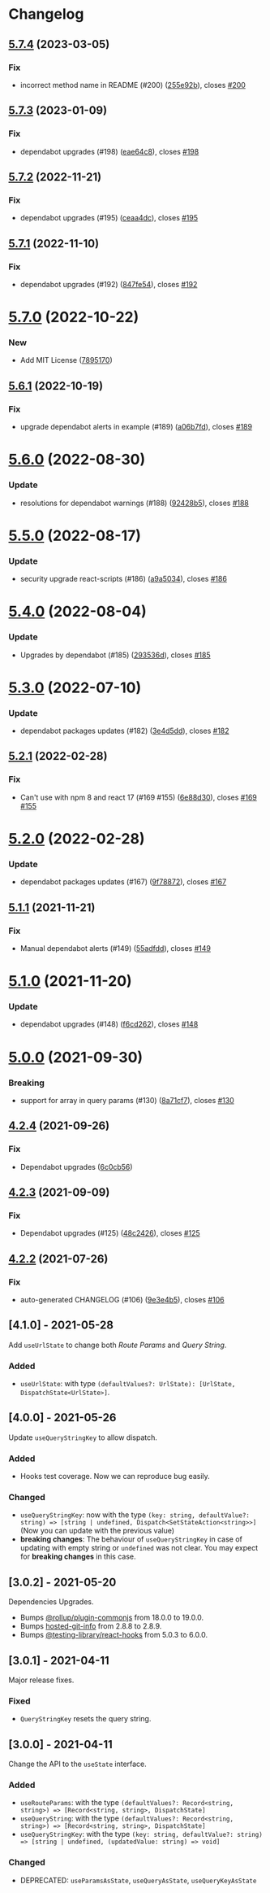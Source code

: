 # Changelog

## [5.7.4](https://github.com/baruchiro/use-route-as-state/compare/v5.7.3...v5.7.4) (2023-03-05)


### Fix

* incorrect method name in README (#200) ([255e92b](https://github.com/baruchiro/use-route-as-state/commit/255e92bd5554c7f8ce0b64684f2512bea7b60d32)), closes [#200](https://github.com/baruchiro/use-route-as-state/issues/200)

## [5.7.3](https://github.com/baruchiro/use-route-as-state/compare/v5.7.2...v5.7.3) (2023-01-09)


### Fix

* dependabot upgrades (#198) ([eae64c8](https://github.com/baruchiro/use-route-as-state/commit/eae64c8980699fddf447e5135e5837460a9a2756)), closes [#198](https://github.com/baruchiro/use-route-as-state/issues/198)

## [5.7.2](https://github.com/baruchiro/use-route-as-state/compare/v5.7.1...v5.7.2) (2022-11-21)


### Fix

* dependabot upgrades (#195) ([ceaa4dc](https://github.com/baruchiro/use-route-as-state/commit/ceaa4dc6d0b23a468e75f2097c1948f4de03d6a2)), closes [#195](https://github.com/baruchiro/use-route-as-state/issues/195)

## [5.7.1](https://github.com/baruchiro/use-route-as-state/compare/v5.7.0...v5.7.1) (2022-11-10)


### Fix

* dependabot upgrades (#192) ([847fe54](https://github.com/baruchiro/use-route-as-state/commit/847fe5449de5c406872c72ac3989980fa286e863)), closes [#192](https://github.com/baruchiro/use-route-as-state/issues/192)

# [5.7.0](https://github.com/baruchiro/use-route-as-state/compare/v5.6.1...v5.7.0) (2022-10-22)


### New

* Add MIT License ([7895170](https://github.com/baruchiro/use-route-as-state/commit/7895170fcedb058e4dc871b229e0cbe05d3da8d8))

## [5.6.1](https://github.com/baruchiro/use-route-as-state/compare/v5.6.0...v5.6.1) (2022-10-19)


### Fix

* upgrade dependabot alerts in example (#189) ([a06b7fd](https://github.com/baruchiro/use-route-as-state/commit/a06b7fd92754e6989447038fba857948e85c3a58)), closes [#189](https://github.com/baruchiro/use-route-as-state/issues/189)

# [5.6.0](https://github.com/baruchiro/use-route-as-state/compare/v5.5.0...v5.6.0) (2022-08-30)


### Update

* resolutions for dependabot warnings (#188) ([92428b5](https://github.com/baruchiro/use-route-as-state/commit/92428b56ea916623883a7b7a22d5ed2362fbcb4b)), closes [#188](https://github.com/baruchiro/use-route-as-state/issues/188)

# [5.5.0](https://github.com/baruchiro/use-route-as-state/compare/v5.4.0...v5.5.0) (2022-08-17)


### Update

* security upgrade react-scripts (#186) ([a9a5034](https://github.com/baruchiro/use-route-as-state/commit/a9a5034fcd6c79c7390245b9cebb8d595d4735a5)), closes [#186](https://github.com/baruchiro/use-route-as-state/issues/186)

# [5.4.0](https://github.com/baruchiro/use-route-as-state/compare/v5.3.0...v5.4.0) (2022-08-04)


### Update

* Upgrades by dependabot (#185) ([293536d](https://github.com/baruchiro/use-route-as-state/commit/293536d88f90fe4e8e0b693d74979941527a61bb)), closes [#185](https://github.com/baruchiro/use-route-as-state/issues/185)

# [5.3.0](https://github.com/baruchiro/use-route-as-state/compare/v5.2.1...v5.3.0) (2022-07-10)


### Update

* dependabot packages updates (#182) ([3e4d5dd](https://github.com/baruchiro/use-route-as-state/commit/3e4d5dd7bfbb01e096040fe06025c84cae1a044a)), closes [#182](https://github.com/baruchiro/use-route-as-state/issues/182)

## [5.2.1](https://github.com/baruchiro/use-route-as-state/compare/v5.2.0...v5.2.1) (2022-02-28)


### Fix

* Can't use with npm 8 and react 17 (#169 #155) ([6e88d30](https://github.com/baruchiro/use-route-as-state/commit/6e88d306b18100baa7b478202c92c8ba1e9d298e)), closes [#169](https://github.com/baruchiro/use-route-as-state/issues/169) [#155](https://github.com/baruchiro/use-route-as-state/issues/155)

# [5.2.0](https://github.com/baruchiro/use-route-as-state/compare/v5.1.1...v5.2.0) (2022-02-28)


### Update

* dependabot packages updates (#167) ([9f78872](https://github.com/baruchiro/use-route-as-state/commit/9f78872da517f6a63bea82ac0ea6e4f65a120a69)), closes [#167](https://github.com/baruchiro/use-route-as-state/issues/167)

## [5.1.1](https://github.com/baruchiro/use-route-as-state/compare/v5.1.0...v5.1.1) (2021-11-21)


### Fix

* Manual dependabot alerts (#149) ([55adfdd](https://github.com/baruchiro/use-route-as-state/commit/55adfdd7dbcdfdc1bcca25a7100628d7e7294546)), closes [#149](https://github.com/baruchiro/use-route-as-state/issues/149)

# [5.1.0](https://github.com/baruchiro/use-route-as-state/compare/v5.0.0...v5.1.0) (2021-11-20)


### Update

* dependabot upgrades (#148) ([f6cd262](https://github.com/baruchiro/use-route-as-state/commit/f6cd26241523e69f9a20b55af039619f520dead9)), closes [#148](https://github.com/baruchiro/use-route-as-state/issues/148)

# [5.0.0](https://github.com/baruchiro/use-route-as-state/compare/v4.2.4...v5.0.0) (2021-09-30)


### Breaking

* support for array in query params (#130) ([8a71cf7](https://github.com/baruchiro/use-route-as-state/commit/8a71cf71d7689e0adef9d7e588b10e489ea0f07a)), closes [#130](https://github.com/baruchiro/use-route-as-state/issues/130)

## [4.2.4](https://github.com/baruchiro/use-route-as-state/compare/v4.2.3...v4.2.4) (2021-09-26)


### Fix

* Dependabot upgrades ([6c0cb56](https://github.com/baruchiro/use-route-as-state/commit/6c0cb56cda204f40891a88f4e7033cc0451e02d3))

## [4.2.3](https://github.com/baruchiro/use-route-as-state/compare/v4.2.2...v4.2.3) (2021-09-09)


### Fix

* Dependabot upgrades (#125) ([48c2426](https://github.com/baruchiro/use-route-as-state/commit/48c2426006554fac8be6a872fe11c5610d33f1f2)), closes [#125](https://github.com/baruchiro/use-route-as-state/issues/125)

## [4.2.2](https://github.com/baruchiro/use-route-as-state/compare/v4.2.1...v4.2.2) (2021-07-26)


### Fix

* auto-generated CHANGELOG (#106) ([9e3e4b5](https://github.com/baruchiro/use-route-as-state/commit/9e3e4b5c98bbdb0669ccb8db1ac6e9fa63476ddd)), closes [#106](https://github.com/baruchiro/use-route-as-state/issues/106)

## [4.1.0] - 2021-05-28

Add `useUrlState` to change both *Route Params* and *Query String*.

### Added

- `useUrlState`: with type `(defaultValues?: UrlState): [UrlState, DispatchState<UrlState>]`.

## [4.0.0] - 2021-05-26

Update `useQueryStringKey` to allow dispatch.

### Added

- Hooks test coverage. Now we can reproduce bug easily.

### Changed

- `useQueryStringKey`: now with the type `(key: string, defaultValue?: string) => [string | undefined, Dispatch<SetStateAction<string>>]` (Now you can update with the previous value)
- **breaking changes**: The behaviour of `useQueryStringKey` in case of updating with empty string or `undefined` was not clear. You may expect for **breaking changes** in this case.

## [3.0.2] - 2021-05-20

Dependencies Upgrades.

- Bumps [@rollup/plugin-commonjs](https://github.com/rollup/plugins/tree/HEAD/packages/commonjs) from 18.0.0 to 19.0.0.
- Bumps [hosted-git-info](https://github.com/npm/hosted-git-info) from 2.8.8 to 2.8.9.
- Bumps [@testing-library/react-hooks](https://github.com/testing-library/react-hooks-testing-library) from 5.0.3 to 6.0.0.

## [3.0.1] - 2021-04-11
  
Major release fixes.

### Fixed

- `QueryStringKey` resets the query string.

## [3.0.0] - 2021-04-11

Change the API to the `useState` interface.

### Added

- `useRouteParams`: with the type `(defaultValues?: Record<string, string>) => [Record<string, string>, DispatchState]`
- `useQueryString`: with the type `(defaultValues?: Record<string, string>) => [Record<string, string>, DispatchState]`
- `useQueryStringKey`: with the type `(key: string, defaultValue?: string) => [string | undefined, (updatedValue: string) => void]`

### Changed

- DEPRECATED: `useParamsAsState`, `useQueryAsState`, `useQueryKeyAsState`
